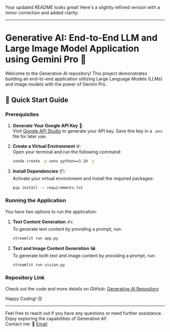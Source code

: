 Your updated README looks great! Here's a slightly refined version with a minor correction and added clarity:

---

# Generative AI: End-to-End LLM and Large Image Model Application using Gemini Pro 🌟

Welcome to the Generative AI repository! This project demonstrates building an end-to-end application utilizing Large Language Models (LLMs) and image models with the power of Gemini Pro. 

## 🚀 Quick Start Guide

### Prerequisites

1. **Generate Your Google API Key** 🔑:  
   Visit [Google API Studio](https://aistudio.google.com/app/apikey) to generate your API key. Save this key in a `.env` file for later use.

2. **Create a Virtual Environment** 🌐:  
   Open your terminal and run the following command:
   ```bash
   conda create -p venv python==3.10 -y
   ```

3. **Install Dependencies** 📦:  
   Activate your virtual environment and install the required packages:
   ```bash
   pip install -r requirements.txt
   ```

### Running the Application

You have two options to run the application:

1. **Text Content Generation** ✍️:  
   To generate text content by providing a prompt, run:
   ```bash
   streamlit run app.py
   ```

2. **Text and Image Content Generation** 🖼️:  
   To generate both text and image content by providing a prompt, run:
   ```bash
   streamlit run vision.py
   ```

### Repository Link

Check out the code and more details on GitHub: [Generative AI Repository](https://github.com/theharshit2202/Generative-AI.git)

Happy Coding! 😊

---

Feel free to reach out if you have any questions or need further assistance. Enjoy exploring the capabilities of Generative AI!  
Contact me: 📧 [Email](mailto:harshitguptaa2202@gmail.com)